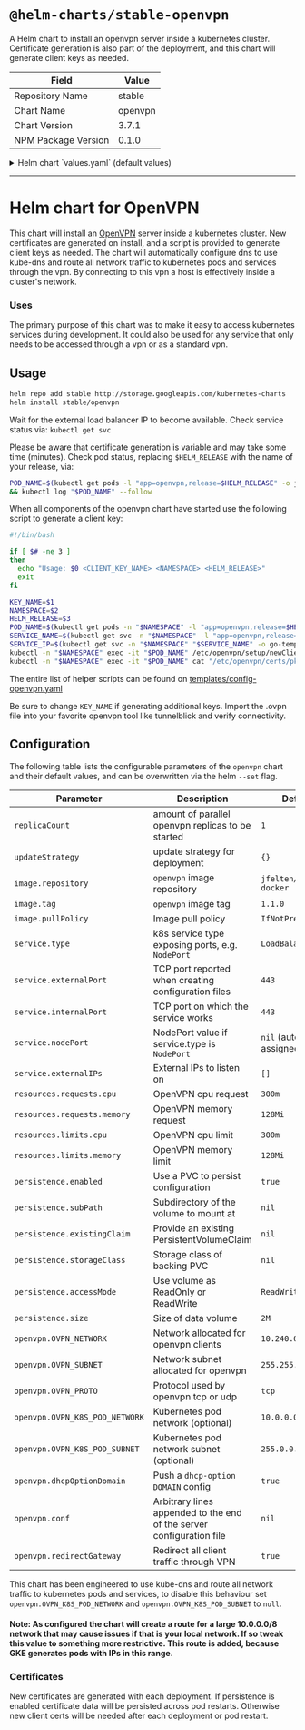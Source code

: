 # `@helm-charts/stable-openvpn`

A Helm chart to install an openvpn server inside a kubernetes cluster. Certificate generation is also part of the deployment, and this chart will generate client keys as needed.

| Field               | Value   |
| ------------------- | ------- |
| Repository Name     | stable  |
| Chart Name          | openvpn |
| Chart Version       | 3.7.1   |
| NPM Package Version | 0.1.0   |

<details>

<summary>Helm chart `values.yaml` (default values)</summary>

```yaml
# Default values for openvpn.
# This is a YAML-formatted file.
# Declare variables to be passed into your templates.
replicaCount: 1

updateStrategy:
  {}
  # type: RollingUpdate
  # rollingUpdate:
  #   maxSurge: 1
  #   maxUnavailable: 0

image:
  repository: jfelten/openvpn-docker
  tag: 1.1.0
  pullPolicy: IfNotPresent
service:
  type: LoadBalancer
  externalPort: 443
  internalPort: 443
  externalIPs: []
  nodePort: 32085
  # LoadBalancerSourceRanges: 0.0.0.0/0
  # loadBalancerIP: 10.0.0.1

  ## Here annotations can be added to the openvpn service
  # annotations:
  #   external-dns.alpha.kubernetes.io/hostname: vpn.example.com
  annotations: {}

resources:
  limits:
    cpu: 300m
    memory: 128Mi
  requests:
    cpu: 300m
    memory: 128Mi
persistence:
  enabled: true
  # subPath: openvpn
  ## A manually managed Persistent Volume and Claim
  ## Requires persistence.enabled: true
  ## If defined, PVC must be created manually before volume will be bound
  # existingClaim:

  ## openvpn data Persistent Volume Storage Class
  ## If defined, storageClassName: <storageClass>
  ## If set to "-", storageClassName: "", which disables dynamic provisioning
  ## If undefined (the default) or set to null, no storageClassName spec is
  ##   set, choosing the default provisioner.  (gp2 on AWS, standard on
  ##   GKE, AWS & OpenStack)
  ##
  # storageClass: "-"
  accessMode: ReadWriteOnce
  size: 2M
openvpn:
  # Network allocated for openvpn clients (default: 10.240.0.0).
  OVPN_NETWORK: 10.240.0.0
  # Network subnet allocated for openvpn client (default: 255.255.0.0).
  OVPN_SUBNET: 255.255.0.0
  # Protocol used by openvpn tcp or udp (default: udp).
  OVPN_PROTO: tcp
  # Kubernetes pod network (optional).
  OVPN_K8S_POD_NETWORK: '10.0.0.0'
  # Kubernetes pod network subnet (optional).
  OVPN_K8S_POD_SUBNET: '255.0.0.0'
  # Push a `dhcp-option DOMAIN` config
  dhcpOptionDomain: true
  # Redirect all client traffic through VPN
  redirectGateway: true
  # Arbitrary lines appended to the end of the server configuration file
  # conf: |
  #  max-clients 100
  #  client-to-client
```

</details>

---

# Helm chart for OpenVPN

This chart will install an [OpenVPN](https://openvpn.net/) server inside a kubernetes cluster. New certificates are generated on install, and a script is provided to generate client keys as needed. The chart will automatically configure dns to use kube-dns and route all network traffic to kubernetes pods and services through the vpn. By connecting to this vpn a host is effectively inside a cluster's network.

### Uses

The primary purpose of this chart was to make it easy to access kubernetes services during development. It could also be used for any service that only needs to be accessed through a vpn or as a standard vpn.

## Usage

```bash
helm repo add stable http://storage.googleapis.com/kubernetes-charts
helm install stable/openvpn
```

Wait for the external load balancer IP to become available. Check service status via: `kubectl get svc`

Please be aware that certificate generation is variable and may take some time (minutes).
Check pod status, replacing `$HELM_RELEASE` with the name of your release, via:

```bash
POD_NAME=$(kubectl get pods -l "app=openvpn,release=$HELM_RELEASE" -o jsonpath='{.items[0].metadata.name}') \
&& kubectl log "$POD_NAME" --follow
```

When all components of the openvpn chart have started use the following script to generate a client key:

```bash
#!/bin/bash

if [ $# -ne 3 ]
then
  echo "Usage: $0 <CLIENT_KEY_NAME> <NAMESPACE> <HELM_RELEASE>"
  exit
fi

KEY_NAME=$1
NAMESPACE=$2
HELM_RELEASE=$3
POD_NAME=$(kubectl get pods -n "$NAMESPACE" -l "app=openvpn,release=$HELM_RELEASE" -o jsonpath='{.items[0].metadata.name}')
SERVICE_NAME=$(kubectl get svc -n "$NAMESPACE" -l "app=openvpn,release=$HELM_RELEASE" -o jsonpath='{.items[0].metadata.name}')
SERVICE_IP=$(kubectl get svc -n "$NAMESPACE" "$SERVICE_NAME" -o go-template='{{range $k, $v := (index .status.loadBalancer.ingress 0)}}{{$v}}{{end}}')
kubectl -n "$NAMESPACE" exec -it "$POD_NAME" /etc/openvpn/setup/newClientCert.sh "$KEY_NAME" "$SERVICE_IP"
kubectl -n "$NAMESPACE" exec -it "$POD_NAME" cat "/etc/openvpn/certs/pki/$KEY_NAME.ovpn" > "$KEY_NAME.ovpn"
```

The entire list of helper scripts can be found on [templates/config-openvpn.yaml](templates/config-openvpn.yaml)

Be sure to change `KEY_NAME` if generating additional keys. Import the .ovpn file into your favorite openvpn tool like tunnelblick and verify connectivity.

## Configuration

The following table lists the configurable parameters of the `openvpn` chart and their default values,
and can be overwritten via the helm `--set` flag.

| Parameter                      | Description                                                          | Default                  |
| ------------------------------ | -------------------------------------------------------------------- | ------------------------ |
| `replicaCount`                 | amount of parallel openvpn replicas to be started                    | `1`                      |
| `updateStrategy`               | update strategy for deployment                                       | `{}`                     |
| `image.repository`             | `openvpn` image repository                                           | `jfelten/openvpn-docker` |
| `image.tag`                    | `openvpn` image tag                                                  | `1.1.0`                  |
| `image.pullPolicy`             | Image pull policy                                                    | `IfNotPresent`           |
| `service.type`                 | k8s service type exposing ports, e.g. `NodePort`                     | `LoadBalancer`           |
| `service.externalPort`         | TCP port reported when creating configuration files                  | `443`                    |
| `service.internalPort`         | TCP port on which the service works                                  | `443`                    |
| `service.nodePort`             | NodePort value if service.type is `NodePort`                         | `nil` (auto-assigned)    |
| `service.externalIPs`          | External IPs to listen on                                            | `[]`                     |
| `resources.requests.cpu`       | OpenVPN cpu request                                                  | `300m`                   |
| `resources.requests.memory`    | OpenVPN memory request                                               | `128Mi`                  |
| `resources.limits.cpu`         | OpenVPN cpu limit                                                    | `300m`                   |
| `resources.limits.memory`      | OpenVPN memory limit                                                 | `128Mi`                  |
| `persistence.enabled`          | Use a PVC to persist configuration                                   | `true`                   |
| `persistence.subPath`          | Subdirectory of the volume to mount at                               | `nil`                    |
| `persistence.existingClaim`    | Provide an existing PersistentVolumeClaim                            | `nil`                    |
| `persistence.storageClass`     | Storage class of backing PVC                                         | `nil`                    |
| `persistence.accessMode`       | Use volume as ReadOnly or ReadWrite                                  | `ReadWriteOnce`          |
| `persistence.size`             | Size of data volume                                                  | `2M`                     |
| `openvpn.OVPN_NETWORK`         | Network allocated for openvpn clients                                | `10.240.0.0`             |
| `openvpn.OVPN_SUBNET`          | Network subnet allocated for openvpn                                 | `255.255.0.0`            |
| `openvpn.OVPN_PROTO`           | Protocol used by openvpn tcp or udp                                  | `tcp`                    |
| `openvpn.OVPN_K8S_POD_NETWORK` | Kubernetes pod network (optional)                                    | `10.0.0.0`               |
| `openvpn.OVPN_K8S_POD_SUBNET`  | Kubernetes pod network subnet (optional)                             | `255.0.0.0`              |
| `openvpn.dhcpOptionDomain`     | Push a `dhcp-option DOMAIN` config                                   | `true`                   |
| `openvpn.conf`                 | Arbitrary lines appended to the end of the server configuration file | `nil`                    |
| `openvpn.redirectGateway`      | Redirect all client traffic through VPN                              | `true`                   |

This chart has been engineered to use kube-dns and route all network traffic to kubernetes pods and services,
to disable this behaviour set `openvpn.OVPN_K8S_POD_NETWORK` and `openvpn.OVPN_K8S_POD_SUBNET` to `null`.

#### Note: As configured the chart will create a route for a large 10.0.0.0/8 network that may cause issues if that is your local network. If so tweak this value to something more restrictive. This route is added, because GKE generates pods with IPs in this range.

### Certificates

New certificates are generated with each deployment.
If persistence is enabled certificate data will be persisted across pod restarts.
Otherwise new client certs will be needed after each deployment or pod restart.
